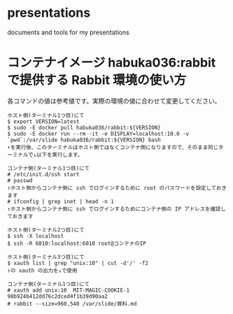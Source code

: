 # presentations
documents and tools for my presentations

# コンテナイメージ habuka036:rabbit で提供する Rabbit 環境の使い方

各コマンドの値は参考値です。実際の環境の値に合わせて変更してください。

```
ホスト側(ターミナル1つ目)にて
$ export VERSION=latest
$ sudo -E docker pull habuka036/rabbit:${VERSION}
$ sudo -E docker run --rm -it -e DISPLAY=localhost:10.0 -v `pwd`:/var/slide habuka036/rabbit:${VERSION} bash
↑を実行後、このターミナルはホスト側ではなくコンテナ側になりますので、そのまま同じターミナルで↓以下を実行します。

コンテナ側(ターミナル1つ目)にて
# /etc/init.d/ssh start
# passwd
↑ホスト側からコンテナ側に ssh でログインするために root のパスワードを設定しておきます
# ifconfig | grep inet | head -n 1
↑ホスト側からコンテナ側に ssh でログインするためにコンテナ側の IP アドレスを確認しておきます

ホスト側(ターミナル2つ目)にて
$ ssh -X localhost
$ ssh -R 6010:localhost:6010 root@コンテナのIP

ホスト側(ターミナル3つ目)にて
$ xauth list | grep "unix:10" | cut -d'/' -f2
↑の xauth の出力を↓で使用

コンテナ側(ターミナル1つ目)にて
# xauth add unix:10  MIT-MAGIC-COOKIE-1  98b924b412dd76c2dced4f1b39d90aa2
# rabbit --size=960,540 /var/slide/資料.md
```
